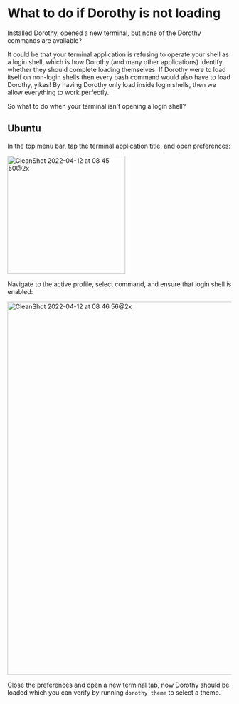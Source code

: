 # What to do if Dorothy is not loading

Installed Dorothy, opened a new terminal, but none of the Dorothy commands are available?

It could be that your terminal application is refusing to operate your shell as a login shell, which is how Dorothy (and many other applications) identify whether they should complete loading themselves. If Dorothy were to load itself on non-login shells then every bash command would also have to load Dorothy, yikes! By having Dorothy only load inside login shells, then we allow everything to work perfectly.

So what to do when your terminal isn't opening a login shell?

## Ubuntu

In the top menu bar, tap the terminal application title, and open preferences:

<img width="265" alt="CleanShot 2022-04-12 at 08 45 50@2x" src="https://user-images.githubusercontent.com/61148/162856280-afcc2668-791b-4891-b8dc-43a8aad1a7d5.png">

Navigate to the active profile, select command, and ensure that login shell is enabled:

<img width="836" alt="CleanShot 2022-04-12 at 08 46 56@2x" src="https://user-images.githubusercontent.com/61148/162856319-990705fc-1165-4774-8a48-a4325dd1381e.png">

Close the preferences and open a new terminal tab, now Dorothy should be loaded which you can verify by running `dorothy theme` to select a theme.
